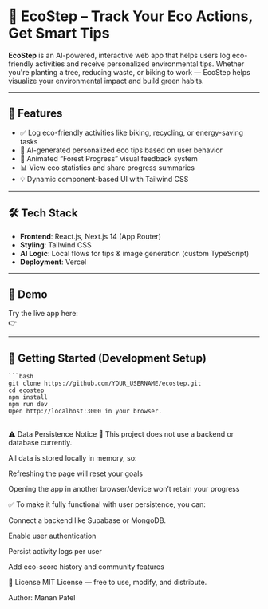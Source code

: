 # 🌱 EcoStep – Track Your Eco Actions, Get Smart Tips

**EcoStep** is an AI-powered, interactive web app that helps users log eco-friendly activities and receive personalized environmental tips. Whether you're planting a tree, reducing waste, or biking to work — EcoStep helps visualize your environmental impact and build green habits.

---

## 🚀 Features

- ✅ Log eco-friendly activities like biking, recycling, or energy-saving tasks
- 🧠 AI-generated personalized eco tips based on user behavior
- 🌲 Animated “Forest Progress” visual feedback system
- 📊 View eco statistics and share progress summaries
- 💡 Dynamic component-based UI with Tailwind CSS

---

## 🛠 Tech Stack

- **Frontend**: React.js, Next.js 14 (App Router)
- **Styling**: Tailwind CSS
- **AI Logic**: Local flows for tips & image generation (custom TypeScript)
- **Deployment**: Vercel

---

## 🧪 Demo

Try the live app here:  
👉 

---

## 📝 Getting Started (Development Setup)

    ```bash
    git clone https://github.com/YOUR_USERNAME/ecostep.git
    cd ecostep
    npm install
    npm run dev
    Open http://localhost:3000 in your browser.

##
⚠️ Data Persistence Notice
🚫 This project does not use a backend or database currently.

All data is stored locally in memory, so:

Refreshing the page will reset your goals

Opening the app in another browser/device won’t retain your progress

✅ To make it fully functional with user persistence, you can:

Connect a backend like Supabase or MongoDB.

Enable user authentication

Persist activity logs per user

Add eco-score history and community features

📄 License
MIT License — free to use, modify, and distribute.

Author:
Manan Patel